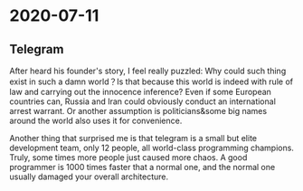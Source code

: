 # 2020-07-11

## Telegram

After heard his founder's story, I feel really puzzled: Why could such thing exist in such a damn world？Is that because this world is indeed with rule of law and carrying out the innocence inference? Even if some European countries can, Russia and Iran could obviously conduct an international arrest warrant. Or another assumption is politicians&some big names around the world also uses it for convenience.

Another thing that surprised me is that telegram is a small but elite development team, only 12 people, all world-class programming champions. Truly, some times more people just caused more chaos. A good programmer is 1000 times faster that a normal one, and the normal one usually damaged your overall architecture.





